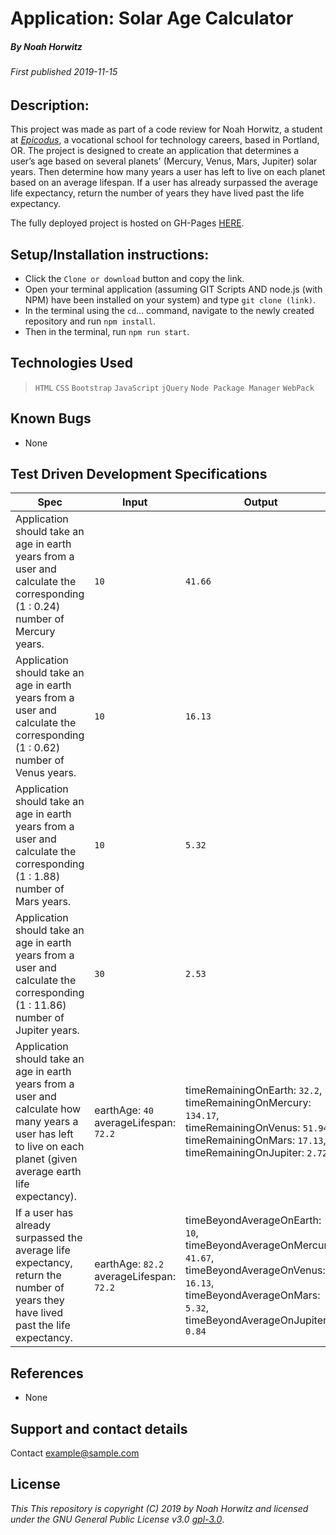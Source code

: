 # Application: **Solar Age Calculator**

##### By Noah Horwitz

###### _First published 2019-11-15_

## Description:
This project was made as part of a code review for Noah Horwitz, a student at _[Epicodus](http://www.epicodus.com)_, a vocational school for technology careers, based in Portland, OR. The project is designed to create an application that determines a user’s age based on several planets' (Mercury, Venus, Mars, Jupiter) solar years. Then determine how many years a user has left to live on each planet based on an average lifespan. If a user has already surpassed the average life expectancy, return the number of years they have lived past the life expectancy.

The fully deployed project is hosted on GH-Pages [HERE](https://nhhor.github.io/solar-age-calculator).

## Setup/Installation instructions:
* Click the `Clone or download` button and copy the link.
* Open your terminal application (assuming GIT Scripts AND node.js (with NPM) have been installed on your system) and type `git clone (link)`.
* In the terminal using the `cd`... command, navigate to the newly created repository and run `npm install`.
* Then in the terminal, run `npm run start`.
<!-- * In the newly created ./dist folder, double click on "index.html" to open the file in the web browser of your choosing. -->

## Technologies Used
> `HTML`
> `CSS`
> `Bootstrap`
> `JavaScript`
> `jQuery`
> `Node Package Manager`
> `WebPack`

## Known Bugs
* None

## Test Driven Development Specifications

|Spec|Input|Output|
|-|-|-|
|Application should take an age in earth years from a user and calculate the corresponding (1 : 0.24) number of Mercury years.|`10`|`41.66`|
|Application should take an age in earth years from a user and calculate the corresponding (1 : 0.62) number of Venus years.|`10`|`16.13`|
|Application should take an age in earth years from a user and calculate the corresponding (1 : 1.88) number of Mars years.|`10`|`5.32`|
|Application should take an age in earth years from a user and calculate the corresponding (1 : 11.86) number of Jupiter years.|`30`|`2.53`|
|Application should take an age in earth years from a user and calculate how many years a user has left to live on each planet (given average earth life expectancy).|earthAge: `40` averageLifespan: `72.2`|timeRemainingOnEarth: `32.2`, timeRemainingOnMercury: `134.17`, timeRemainingOnVenus: `51.94`, timeRemainingOnMars: `17.13`, timeRemainingOnJupiter: `2.72`|
|If a user has already surpassed the average life expectancy, return the number of years they have lived past the life expectancy.|earthAge: `82.2` averageLifespan: `72.2`|timeBeyondAverageOnEarth: `10`, timeBeyondAverageOnMercury: `41.67`, timeBeyondAverageOnVenus: `16.13`, timeBeyondAverageOnMars: `5.32`, timeBeyondAverageOnJupiter: `0.84`|

## References
* None

## Support and contact details
Contact [example@sample.com](mailto:example@sample.com)

## License
_This This repository is copyright (C) 2019 by Noah Horwitz and licensed under the GNU General Public License v3.0 [gpl-3.0](https://www.gnu.org/licenses/gpl-3.0.en.html)_.
